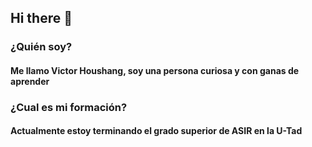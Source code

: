 ## Hi there 👋
### ¿Quién soy?
#### Me llamo Victor Houshang, soy una persona curiosa y con ganas de aprender
### ¿Cual es mi formación?
#### Actualmente estoy terminando el grado superior de ASIR en la U-Tad




<!--
**VictorHoushang/VictorHoushang** is a ✨ _special_ ✨ repository because its `README.md` (this file) appears on your GitHub profile.

Here are some ideas to get you started:

- 🔭 I’m currently working on ...
- 🌱 I’m currently learning ...
- 👯 I’m looking to collaborate on ...
- 🤔 I’m looking for help with ...
- 💬 Ask me about ...
- 📫 How to reach me: ...
- 😄 Pronouns: ...
- ⚡ Fun fact: ...
-->
